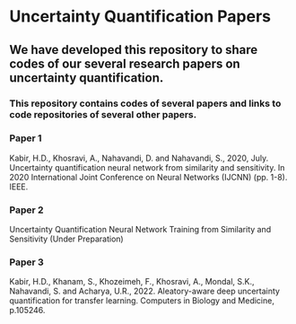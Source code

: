 # Uncertainty Quantification Papers

## We have developed this repository to share codes of our several research papers on uncertainty quantification. 

### This repository contains codes of several papers and links to code repositories of several other papers.

### Paper 1
Kabir, H.D., Khosravi, A., Nahavandi, D. and Nahavandi, S., 2020, July. Uncertainty quantification neural network from similarity and sensitivity. In 2020 International Joint Conference on Neural Networks (IJCNN) (pp. 1-8). IEEE.

### Paper 2
Uncertainty Quantification Neural Network Training from Similarity and Sensitivity (Under Preparation)

### Paper 3
Kabir, H.D., Khanam, S., Khozeimeh, F., Khosravi, A., Mondal, S.K., Nahavandi, S. and Acharya, U.R., 2022. Aleatory-aware deep uncertainty quantification for transfer learning. Computers in Biology and Medicine, p.105246.
